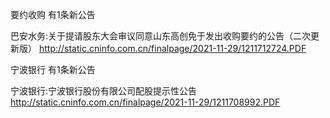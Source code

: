 要约收购 有1条新公告 

巴安水务:关于提请股东大会审议同意山东高创免于发出收购要约的公告（二次更新版） http://static.cninfo.com.cn/finalpage/2021-11-29/1211712724.PDF 

宁波银行 有1条新公告 

宁波银行:宁波银行股份有限公司配股提示性公告 http://static.cninfo.com.cn/finalpage/2021-11-29/1211708992.PDF 

